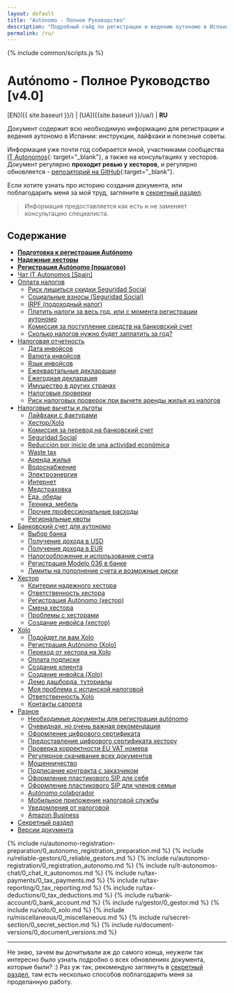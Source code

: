 ```yaml
---
layout: default
title: "Autónomo - Полное Руководство"
description: "Подробный гайд по регистрации и ведению аутономо в Испании"
permalink: /ru/
---
```


<style>
{% include common/common.css %}

.container-lg.px-3.my-5.markdown-body h1:first-of-type {
    display: none;
}
</style>

{% include common/scripts.js %}

# Autónomo - Полное Руководство [v4.0]

[EN]({{ site.baseurl }}/) | [UA]({{site.baseurl }}/ua/) | **RU**

Документ содержит всю необходимую информацию для регистрации и ведения аутономо в Испании: инструкции, лайфхаки и
полезные советы.

Информация уже почти год собирается мной, участниками сообщества [IT Autonomos](https://bit.ly/it-autonomos-es){:
target="_blank"}, а также на консультациях у хесторов. Документ регулярно **проходит ревью у хесторов**, и регулярно
обновляется - [репозиторий на GitHub](https://bit.ly/it-autonomos-github){:target="_blank"}.

Если хотите узнать про историю создания документа, или поблагодарить меня за мой труд, загляните в
[секретный раздел](#секретный-раздел).

> Информация предоставляется как есть и не заменяет консультацию специалиста.

## Содержание

- **[Подготовка к регистрации Autónomo](#подготовка-к-регистрации-autónomo)**
- **[Надежные хесторы](#надежные-хесторы)**
- **[Регистрация Autónomo (пошагово)](#регистрация-autónomo-пошагово)**
- [Чат IT Autonomos [Spain]](#чат-it-autonomos-spain)
- [Оплата налогов](#оплата-налогов)
    - [Риск лишиться скидки Seguridad Social](#риск-лишиться-скидки-seguridad-social)
    - [Социальные взносы (Seguridad Social)](#социальные-взносы-seguridad-social)
    - [IRPF (подоходный налог)](#irpf-подоходный-налог)
    - [Платить налоги за весь год, или с момента регистрации аутономо](#платить-налоги-за-весь-год-или-с-момента-регистрации-аутономо)
    - [Комиссия за поступление средств на банковский счет](#комиссия-за-поступление-средств-на-банковский-счет)
    - [Сколько налогов нужно будет заплатить за год?](#сколько-налогов-нужно-будет-заплатить-за-год)
- [Налоговая отчетность](#налоговая-отчетность)
    - [Дата инвойсов](#дата-инвойсов)
    - [Валюта инвойсов](#валюта-инвойсов)
    - [Язык инвойсов](#язык-инвойсов)
    - [Ежеквартальные декларации](#ежеквартальные-декларации)
    - [Ежегодная декларация](#ежегодная-декларация)
    - [Имущество в других странах](#имущество-в-других-странах)
    - [Налоговые проверки](#налоговые-проверки)
    - [Риск налоговых проверок при вычете аренды жилья из налогов](#риск-налоговых-проверок-при-вычете-аренды-жилья-из-налогов)
- [Налоговые вычеты и льготы](#налоговые-вычеты-и-льготы)
    - [Лайфхаки с фактурами](#лайфхаки-с-фактурами)
    - [Хестор/Xolo](#хесторxolo)
    - [Комиссия за перевод на банковский счет](#комиссия-за-перевод-на-банковский-счет)
    - [Seguridad Social](#seguridad-social)
    - [Reducción por inicio de una actividad económica](#reducción-por-inicio-de-una-actividad-económica)
    - [Waste tax](#waste-tax)
    - [Аренда жилья](#аренда-жилья)
    - [Водоснабжение](#водоснабжение)
    - [Электроэнергия](#электроэнергия)
    - [Интернет](#интернет)
    - [Медстраховка](#медстраховка)
    - [Еда, обеды](#еда-обеды)
    - [Техника, мебель](#техника-мебель)
    - [Прочие профессиональные расходы](#прочие-профессиональные-расходы)
    - [Региональные квоты](#региональные-квоты)
- [Банковский счет для аутономо](#банковский-счет-для-аутономо)
    - [Выбор банка](#выбор-банка)
    - [Получение дохода в USD](#получение-дохода-в-usd)
    - [Получение дохода в EUR](#получение-дохода-в-eur)
    - [Налогообложение и использование счета](#налогообложение-и-использование-счета)
    - [Регистрация Modelo 036 в банке](#регистрация-modelo-036-в-банке)
    - [Лимиты на пополнение счета и возможные риски](#лимиты-на-пополнение-счета-и-возможные-риски)
- [Хестор](#хестор-1)
    - [Критерии надежного хестора](#критерии-надежного-хестора)
    - [Ответственность хестора](#ответственность-хестора)
    - [Регистрация Autónomo (хестор)](#регистрация-autónomo-хестор)
    - [Смена хестора](#смена-хестора)
    - [Проблемы с хесторами](#проблемы-с-хесторами)
    - [Создание инвойса (хестор)](#создание-инвойса-хестор)
- [Xolo](#xolo-1)
    - [Подойдет ли вам Xolo](#подойдет-ли-вам-xolo)
    - [Регистрация Autónomo (Xolo)](#регистрация-autónomo-xolo)
    - [Переход от хестора на Xolo](#переход-от-хестора-на-xolo)
    - [Оплата подписки](#оплата-подписки)
    - [Создание клиента](#создание-клиента)
    - [Создание инвойса (Xolo)](#создание-инвойса-xolo)
    - [Демо дашборда, туториалы](#демо-дашборда-туториалы)
    - [Моя проблема с испанской налоговой](#моя-проблема-с-испанской-налоговой)
    - [Ответственность Xolo](#ответственность-xolo)
    - [Контакты сапорта](#контакты-сапорта)
- [Разное](#разное)
    - [Необходимые документы для регистрации autónomo](#необходимые-документы-для-регистрации-autónomo)
    - [Очевидная, но очень важная рекомендация](#очевидная-но-очень-важная-рекомендация)
    - [Оформление цифрового сертификата](#оформление-цифрового-сертификата)
    - [Предоставление цифрового сертификата хестору](#предоставление-цифрового-сертификата-хестору)
    - [Проверка корректности EU VAT номера](#проверка-корректности-eu-vat-номера)
    - [Регулярное скачивание всех документов](#регулярное-скачивание-всех-документов)
    - [Мошенничество](#мошенничество)
    - [Подписание контракта с заказчиком](#подписание-контракта-с-заказчиком)
    - [Оформление пластикового SIP для себя](#оформление-пластикового-sip-для-себя)
    - [Оформление пластикового SIP для членов семьи](#оформление-пластикового-sip-для-членов-семьи)
    - [Autónomo colaborador](#autónomo-colaborador)
    - [Мобильное приложение налоговой службы](#мобильное-приложение-налоговой-службы)
    - [Уведомления от налоговой](#уведомления-от-налоговой)
    - [Amazon Business](#amazon-business)
- [Секретный раздел](#секретный-раздел)
- [Версии документа](#версии-документа)

{% include ru/autonomo-registration-preparation/0_autonomo_registration_preparation.md %}
{% include ru/reliable-gestors/0_reliable_gestors.md %}
{% include ru/autonomo-registration/0_registration_autonomo.md %}
{% include ru/it-autonomos-chat/0_chat_it_autonomos.md %}
{% include ru/tax-payments/0_tax_payments.md %}
{% include ru/tax-reporting/0_tax_reporting.md %}
{% include ru/tax-deductions/0_tax_deductions.md %}
{% include ru/bank-account/0_bank_account.md %}
{% include ru/gestor/0_gestor.md %}
{% include ru/xolo/0_xolo.md %}
{% include ru/miscellaneous/0_miscellaneous.md %}
{% include ru/secret-section/0_secret_section.md %}
{% include ru/document-versions/0_document_versions.md %}

---

Не знаю, зачем вы дочитывали аж до самого конца, неужели так интересно было
узнать подробно о всех обновлениях документа, которые были? :)
Раз уж так, рекомендую заглянуть в [секретный раздел](#секретный-раздел), там
есть несколько способов поблагодарить меня за проделанную
работу.
